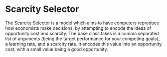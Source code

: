 # Scarcity Selector
The Scarcity Selector is a model which aims to have computers 
reproduce how economists make decisions, by attempting to encode
the ideas of opportunity cost and scarcity.  The base class takes is
a comma separated list of arguments (being the target performance for
your competing goals), a learning rate, and a scarcity rate.  It 
encodes this value into an opportunity cost, with a small value being
a good opportunity.